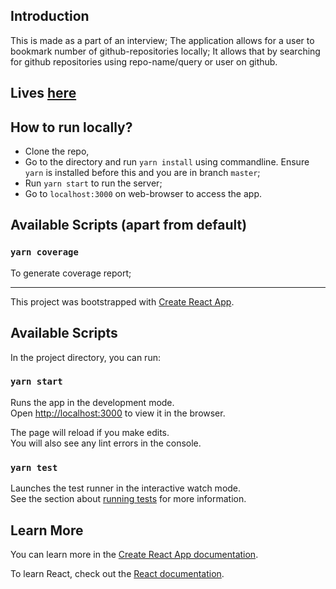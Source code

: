 ## Introduction

This is made as a part of an interview; The application allows for a user to bookmark number of github-repositories locally; It allows that by searching for github repositories using repo-name/query or user on github.

## Lives [here](https://awesome-github.herokuapp.com)

## How to run locally?

- Clone the repo,
- Go to the directory and run `yarn install` using commandline. Ensure `yarn` is installed before this and you are in branch `master`;
- Run `yarn start` to run the server;
- Go to `localhost:3000` on web-browser to access the app.

## Available Scripts (apart from default)

### `yarn coverage`

To generate coverage report;

---

This project was bootstrapped with [Create React App](https://github.com/facebook/create-react-app).

## Available Scripts

In the project directory, you can run:

### `yarn start`

Runs the app in the development mode.<br />
Open [http://localhost:3000](http://localhost:3000) to view it in the browser.

The page will reload if you make edits.<br />
You will also see any lint errors in the console.

### `yarn test`

Launches the test runner in the interactive watch mode.<br />
See the section about [running tests](https://facebook.github.io/create-react-app/docs/running-tests) for more information.

## Learn More

You can learn more in the [Create React App documentation](https://facebook.github.io/create-react-app/docs/getting-started).

To learn React, check out the [React documentation](https://reactjs.org/).
